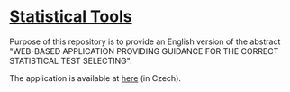 # [Statistical Tools](http://shiny.statest.cz:3838/statisticke_nastroje/)

Purpose of this repository is to provide an English version of the abstract "WEB-BASED APPLICATION PROVIDING GUIDANCE FOR THE CORRECT STATISTICAL TEST SELECTING".

The application is available at [here](http://shiny.statest.cz:3838/statisticke_nastroje/) (in Czech).
